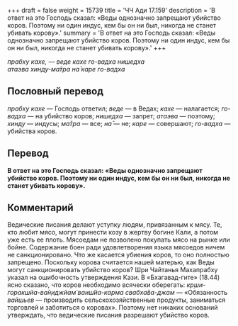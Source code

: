 +++
draft = false
weight = 15739
title = 'ЧЧ Ади 17.159'
description = 'В ответ на это Господь сказал: «Веды однозначно запрещают убийство коров. Поэтому ни один индус, кем бы он ни был, никогда не станет убивать корову».'
summary = 'В ответ на это Господь сказал: «Веды однозначно запрещают убийство коров. Поэтому ни один индус, кем бы он ни был, никогда не станет убивать корову».'
+++

_прабху кахе, — веде кахе го-вадха нишедха  
атаэва хинду-ма̄тра на̄ каре го-вадха_

## Пословный перевод

_прабху_ _кахе_ — Господь ответил; _веде_ — в Ведах; _кахе_ — налагается; _го_\-_вадха_ — на убийство коров; _нишедха_ — запрет; _атаэва_ — поэтому; _хинду_ — индусы; _ма̄тра_ — все; _на̄_ — не; _каре_ — совершают; _го_\-_вадха_ — убийства коров.

## Перевод

**В ответ на это Господь сказал: «Веды однозначно запрещают убийство коров. Поэтому ни один индус, кем бы он ни был, никогда не станет убивать корову».**

## Комментарий

Ведические писания делают уступку людям, привязанным к мясу. Те, кто любит мясо, могут принести козу в жертву богине Кали, а потом уже есть ее плоть. Мясоедам не позволено покупать мясо на рынке или бойне. Содержание боен ради удовлетворения языка мясоедов ничем не санкционировано. Что же касается убиения коров, то оно полностью запрещено. Поскольку корова считается нашей матерью, как Веды могут санкционировать убийство коров? Шри Чайтанья Махапрабху указал на ошибочность утверждения Кази. В «Бхагавад-гите» (18.44) ясно сказано, что коров необходимо всячески оберегать: _кр̣ши-горакшйа-ва̄н̣иджйам̇ ваиш́йа-карма свабха̄ва-джам —_ «Обязанность _вайшьев_ — производить сельскохозяйственные продукты, заниматься торговлей и заботиться о коровах». Поэтому нет никаких оснований утверждать, что ведические писания разрешают убийство коров.
